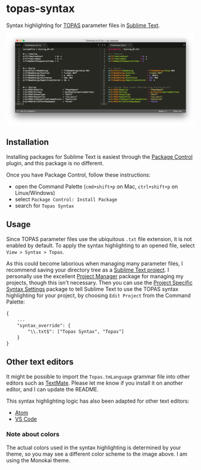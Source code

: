 # topas-syntax
Syntax highlighting for [TOPAS](http://topasmc.org) parameter files in [Sublime Text](http://www.sublimetext.com).

![Screenshot](https://github.com/davidchall/topas-syntax/raw/master/topas_syntax.png)

## Installation
Installing packages for Sublime Text is easiest through the [Package Control](https://packagecontrol.io) plugin, and this package is no different.

Once you have Package Control, follow these instructions:
* open the Command Palette (`cmd+shift+p` on Mac, `ctrl+shift+p` on Linux/Windows)
* select `Package Control: Install Package`
* search for `Topas Syntax`

## Usage
Since TOPAS parameter files use the ubiquitous `.txt` file extension, it is not enabled by default.
To apply the syntax highlighting to an opened file, select `View > Syntax > Topas`.

As this could become laborious when managing many parameter files, I recommend saving your directory tree as a [Sublime Text project](https://www.sublimetext.com/docs/3/projects.html).
I personally use the excellent [Project Manager](https://packagecontrol.io/packages/Project%20Manager) package for managing my projects, though this isn't necessary.
Then you can use the [Project Specific Syntax Settings](https://packagecontrol.io/packages/Project%20Specific%20Syntax%20Settings) package to tell Sublime Text to use the TOPAS syntax highlighting for your project, by choosing `Edit Project` from the Command Palette:

```
{
    ...
    "syntax_override": {
        "\\.txt$": ["Topas Syntax", "Topas"]
    }
}
```

## Other text editors
It might be possible to import the `Topas.tmLanguage` grammar file into other editors such as [TextMate](https://macromates.com).
Please let me know if you install it on another editor, and I can update the README.

This syntax highlighting logic has also been adapted for other text editors:

* [Atom](https://github.com/joostverburg/language-topas)
* [VS Code](https://github.com/samuelpeet/topas-vscode)


### Note about colors
The actual colors used in the syntax highlighting is determined by your theme, so you may see a different color scheme to the image above. I am using the Monokai theme.
